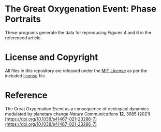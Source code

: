 # The Great Oxygenation Event: Phase Portraits

These programs generate the data for reproducing Figures 4 and 6 in the referenced article.

# License and Copyright

All files in this repository are released under the [MIT License](https://mit-license.org) as per the included [license](https://github.com/jolejarz/environmental-testing-frequency/blob/main/LICENSE.txt) file.

# Reference

The Great Oxygenation Event as a consequence of ecological dynamics modulated by planetary change
*Nature Communications* **12**, 3985 (2021)  
[https://doi.org/10.1038/s41467-021-23286-7](https://doi.org/10.1038/s41467-021-23286-7)
